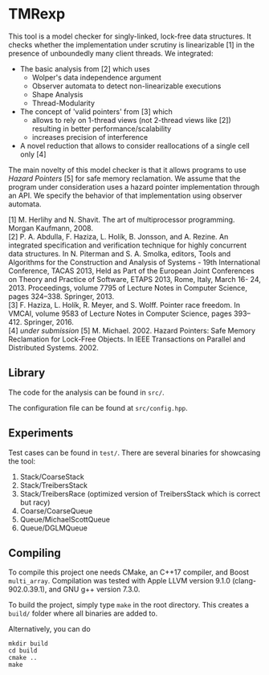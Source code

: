 TMRexp
======


This tool is a model checker for singly-linked, lock-free data structures.
It checks whether the implementation under scrutiny is linearizable [1] in the presence of unboundedly many client threads.
We integrated:
   - The basic analysis from [2] which uses
      - Wolper's data independence argument
      - Observer automata to detect non-linearizable executions
      - Shape Analysis
      - Thread-Modularity
   - The concept of 'valid pointers' from [3] which
      - allows to rely on 1-thread views (not 2-thread views like [2]) resulting in better performance/scalability
      - increases precision of interference
   - A novel reduction that allows to consider reallocations of a single cell only [4]

The main novelty of this model checker is that it allows programs to use *Hazard Pointers* [5] for safe memory reclamation.
We assume that the program under consideration uses a hazard pointer implementation through an API.
We specify the behavior of that implementation using observer automata.


[1] M. Herlihy and N. Shavit. The art of multiprocessor programming. Morgan Kaufmann, 2008.  
[2] P. A. Abdulla, F. Haziza, L. Holík, B. Jonsson, and A. Rezine. An integrated specification and verification technique for highly concurrent data structures. In N. Piterman and S. A. Smolka, editors, Tools and Algorithms for the Construction and Analysis of Systems - 19th International Conference, TACAS 2013, Held as Part of the European Joint Conferences on Theory and Practice of Software, ETAPS 2013, Rome, Italy, March 16- 24, 2013. Proceedings, volume 7795 of Lecture Notes in Computer Science, pages 324–338. Springer, 2013.  
[3] F. Haziza, L. Holík, R. Meyer, and S. Wolff. Pointer race freedom. In VMCAI, volume 9583 of Lecture Notes in Computer Science, pages 393–412. Springer, 2016.  
[4] *under submission*
[5] M. Michael. 2002. Hazard Pointers: Safe Memory Reclamation for Lock-Free Objects. In IEEE Transactions on Parallel and Distributed Systems. 2002.



Library
-------

The code for the analysis can be found in `src/`.

The configuration file can be found at `src/config.hpp`.


Experiments
-----------

Test cases can be found in `test/`.
There are several binaries for showcasing the tool:

   1. Stack/CoarseStack
   2. Stack/TreibersStack
   3. Stack/TreibersRace (optimized version of TreibersStack which is correct but racy)
   4. Coarse/CoarseQueue
   5. Queue/MichaelScottQueue
   6. Queue/DGLMQueue


Compiling
---------

To compile this project one needs CMake, an C++17 compiler, and Boost `multi_array`.
Compilation was tested with Apple LLVM version 9.1.0 (clang-902.0.39.1),
and GNU g++ version 7.3.0.

To build the project, simply type `make` in the root directory.
This creates a `build/` folder where all binaries are added to.

Alternatively, you can do
```
mkdir build
cd build
cmake ..
make
```
